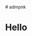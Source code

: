 <link href="https://fonts.googleapis.com/css?family=Ubuntu:400,500,700,300" rel="stylesheet" type="text/css">
# admpnk
<H1> Hello </H1>

